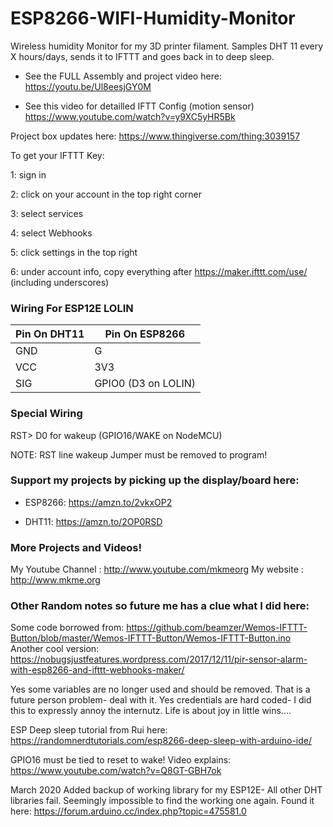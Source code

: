 # ESP8266-WIFI-Humidity-Monitor
Wireless humidity Monitor for my 3D printer filament. Samples DHT 11 every X hours/days, sends it to IFTTT and goes back in to deep sleep.

* See the FULL Assembly and project video here: https://youtu.be/Ul8eesjGY0M

* See this video for detailled IFTT Config (motion sensor) https://www.youtube.com/watch?v=y9XC5yHR5Bk 

Project box updates here: https://www.thingiverse.com/thing:3039157

To get your IFTTT Key:

1: sign in 

2: click on your account in the top right corner 

3: select services 

4: select Webhooks 

5: click settings in the top right 

6: under account info, copy everything after https://maker.ifttt.com/use/   (including underscores)﻿

### Wiring For ESP12E LOLIN 

| Pin On DHT11| Pin On ESP8266|
| ------------- |----------------|
| GND     | G |
| VCC     | 3V3 |
| SIG    | GPIO0 (D3 on LOLIN) |

### Special Wiring

RST> D0 for wakeup (GPIO16/WAKE on NodeMCU)

NOTE: RST line wakeup Jumper must be removed to program!


### Support my projects by picking up the display/board here:

* ESP8266: https://amzn.to/2vkxOP2

* DHT11: https://amzn.to/2OP0RSD

### More Projects and Videos!
My Youtube Channel  : http://www.youtube.com/mkmeorg
My website   : http://www.mkme.org


### Other Random notes so future me has a clue what I did here:
Some code borrowed from: https://github.com/beamzer/Wemos-IFTTT-Button/blob/master/Wemos-IFTTT-Button/Wemos-IFTTT-Button.ino
Another cool version: https://nobugsjustfeatures.wordpress.com/2017/12/11/pir-sensor-alarm-with-esp8266-and-ifttt-webhooks-maker/

Yes some variables are no longer used and should be removed. That is a future person problem- deal with it.
Yes credentials are hard coded- I did this to expressly annoy the internutz. Life is about joy in little wins....

ESP Deep sleep tutorial from Rui here: https://randomnerdtutorials.com/esp8266-deep-sleep-with-arduino-ide/

GPIO16 must be tied to reset to wake!
Video explains: https://www.youtube.com/watch?v=Q8GT-GBH7ok

March 2020
Added backup of working library for my ESP12E- All other DHT libraries fail.  Seemingly impossible to find the working one again.  Found it here: 
https://forum.arduino.cc/index.php?topic=475581.0

